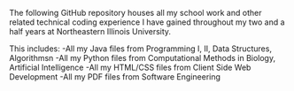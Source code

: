 The following GitHub repository houses all my school work and other related technical coding experience I have gained throughout my two and a half years at Northeastern Illinois University.

This includes:
-All my Java files from Programming I, II, Data Structures, Algorithmsn
-All my Python files from Computational Methods in Biology, Artificial Intelligence
-All my HTML/CSS files from Client Side Web Development
-All my PDF files from Software Engineering
